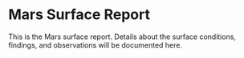 # Mars Surface Report

This is the Mars surface report. Details about the surface conditions, findings, and observations will be documented here.